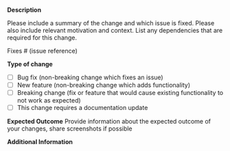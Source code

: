 **Description**

Please include a summary of the change and which issue is fixed. Please also include relevant motivation and context. List any dependencies that are required for this change.

Fixes # (issue reference)

**Type of change**

- [ ] Bug fix (non-breaking change which fixes an issue)
- [ ] New feature (non-breaking change which adds functionality)
- [ ] Breaking change (fix or feature that would cause existing functionality to not work as expected)
- [ ] This change requires a documentation update

**Expected Outcome**
Provide information about the expected outcome of your changes, share screenshots if possible

**Additional Information**

